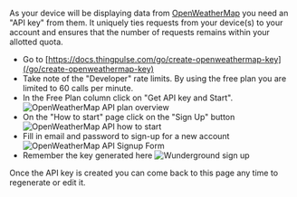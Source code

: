 As your device will be displaying data from [OpenWeatherMap](https://en.wikipedia.org/wiki/OpenWeatherMap) 
you need an "API key" from them. It uniquely ties requests from your device(s) to your account and ensures that the number of requests remains within your allotted quota.

- Go to [https://docs.thingpulse.com/go/create-openweathermap-key](/go/create-openweathermap-key)
- Take note of the "Developer" rate limits. By using the free plan you are limited to 60 calls per minute.
- In the Free Plan column click on "Get API key and Start".
![OpenWeatherMap API plan overview](/img/how-tos/OpenWeatherMapPricePlans.png)
- On the "How to start" page click on the "Sign Up" button
![OpenWeatherMap API how to start](/img/how-tos/OpenWeatherMapHowToStart.png)
- Fill in email and password to sign-up for a new account
![OpenWeatherMap API Signup Form](/img/how-tos/OpenWeatherMapSignUpForm.png)
- Remember the key generated here
![Wunderground sign up](/img/how-tos/OpenWeatherMapKey.png)

Once the API key is created you can come back to this page any time to regenerate or edit it.

